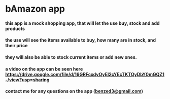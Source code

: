 # bAmazon app
#### this app is a mock shopping app, that will let the use buy, stock and add products
#### the use will see the items available to buy, how many are in stock, and their price
#### they will also be able to stock current items or add new ones.
#### a video on the app can be seen here https://drive.google.com/file/d/16GRFcxdyOyEl2cYEcTKTOyDbY0mGQZ1-/view?usp=sharing
#### contact me for any questions on the app (benzed3@gmail.com)
